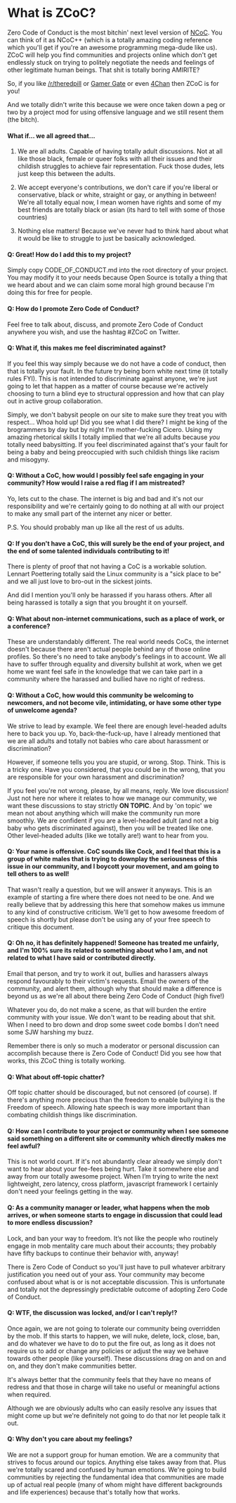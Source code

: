 # What is ZCoC?

Zero Code of Conduct is the most bitchin' next level version of
[NCoC](https://github.com/domgetter/NCoC). You can think of it as NCoC++
(which is a totally amazing coding reference which you'll get if you're an
awesome programming mega-dude like us). ZCoC will help you find communities and projects online
which don't get endlessly stuck on trying to politely negotiate the needs and
feelings of other legitimate human beings. That shit is totally boring AMIRITE?

So, if you like
[/r/theredpill](https://www.reddit.com//r/theredpill) or
[Gamer Gate](https://www.reddit.com/r/KotakuInAction/) or even [4Chan](http://www.4chan.org)
then ZCoC is for you!

And we totally didn't write this because we were once taken down a peg or two by a project mod for using offensive language and we still resent them (the bitch).

#### What if... we all agreed that...

1. We are all adults. Capable of having totally adult discussions. Not at all
like those black, female or queer folks with all their issues and
their childish struggles to achieve fair representation. Fuck those dudes, lets
just keep this between the adults.

2. We accept everyone's contributions, we don't care if you're liberal or
conservative, black or white, straight or gay, or anything in between! We're all totally equal now, I mean
women have rights and some of my best friends are totally black or asian (its
hard to tell with some of those countries)

3. Nothing else matters! Because we've never had to think hard about what it
would be like to struggle to just be basically acknowledged.

#### Q: Great! How do I add this to my project?

Simply copy CODE_OF_CONDUCT.md into the root directory of your project.  You
may modify it to your needs because Open Source is totally a thing that we
heard about and we can claim some moral high ground because I'm doing this for
free for people.

#### Q: How do I promote Zero Code of Conduct?

Feel free to talk about, discuss, and promote Zero Code of Conduct anywhere
you wish, and use the hashtag #ZCoC on Twitter.

#### Q: What if, this makes me feel discriminated against?

If you feel this way simply because we do not have a code of conduct, then
that is totally your fault. In the future try being born white next time (it
totally rules FYI). This is not intended to discriminate against anyone, we're
just going to let that happen as a matter of course because we're actively
choosing to turn a blind eye to structural oppression and how that can play out
in active group collaboration.

Simply, we don't babysit people on our site to make sure they treat you
with respect... Whoa hold up! Did you see what I did there? I might be king of the brogrammers by day but by night I'm mother-fucking Cicero. Using my amazing rhetorical skills I totally implied
that we're all adults because *you* totally need babysitting. If you feel discriminated against that's your fault for being a baby and being preoccupied
with such childish things like racism and misogyny.

#### Q: Without a CoC, how would I possibly feel safe engaging in your community?  How would I raise a red flag if I am mistreated?

Yo, lets cut to the chase. The internet is big and bad and it's not our
responsibility and we're certainly going to do nothing at all with our project
to make any small part of the internet any nicer or better.

P.S. You should probably man up like all the rest of us adults.

#### Q: If you don't have a CoC, this will surely be the end of your project, and the end of some talented individuals contributing to it!

There is plenty of proof that not having a CoC is a workable solution. Lennart Poettering totally said the Linux community is a "sick place to be" and we all just love to bro-out in the sickest joints.

And did I mention you'll only be harassed if you harass others. After all being harassed is totally a sign that you brought it on yourself.

#### Q: What about non-internet communications, such as a place of work, or a conference?

These are understandably different. The real world needs CoCs, the
internet doesn't because there aren't actual people behind any of those online
profiles. So there's no need to take anybody's feelings in to account. We all have to suffer through equality and diversity bullshit at work, when we get home we want feel safe in the knowledge that we can take part in a community where the harassed and bullied have no right of redress.

#### Q: Without a CoC, how would this community be welcoming to newcomers, and not become vile, intimidating, or have some other type of unwelcome agenda?

We strive to lead by example.  We feel there are enough level-headed adults here to back you up.  Yo, back-the-fuck-up, have I already mentioned that we are all adults and totally not babies who care about harassment or discrimination?

However, if someone tells you you are stupid, or wrong.  Stop.  Think.  This is a tricky one.  Have you considered, that you could be in the wrong, that you are responsible for your own harassment and discrimination?

If you feel you're not wrong, please, by all means, reply.  We love discussion! Just not here nor where it relates to how we manage our community, we want these discussions to stay strictly **ON TOPIC**. And by 'on topic' we mean not about anything which will make the community run more smoothly. We are confident if you are a level-headed adult (and not a big baby who gets discriminated against), then you will be treated like one.  Other level-headed adults (like we totally are!) want to hear from you.

#### Q: Your name is offensive.  CoC sounds like Cock, and I feel that this is a group of white males that is trying to downplay the seriousness of this issue in our community, and I boycott your movement, and am going to tell others to as well!

That wasn't really a question, but we will answer it anyways.  This is an example of starting a fire where there does not need to be one. And we really believe that by addressing this here that somehow makes us immune to any kind of constructive criticism. We'll get to how awesome freedom of speech is shortly but
please don't be using any of your free speech to critique this document.

#### Q: Oh no, it has definitely happened!  Someone has treated me unfairly, and I'm 100% sure its related to something about who I am, and not related to what I have said or contributed directly.

Email that person, and try to work it out, bullies and harassers always respond favourably to their victim's requests. Email the owners of the community, and alert them, although why that should make a difference is beyond us as we're
all about there being Zero Code of Conduct (high five!)

Whatever you do, do not make a scene, as that will burden the entire community with your issue. We don't want to be reading about that shit. When I need to bro down and drop some sweet code bombs I don’t need some SJW harshing my buzz.

Remember there is only so much a moderator or personal discussion can accomplish because there is Zero Code of Conduct! Did you see how that works, this ZCoC thing is totally working.

#### Q: What about off-topic chatter?

Off topic chatter should be discouraged, but not censored (of course). If there's anything more precious than the freedom to enable bullying it is the Freedom of speech. Allowing hate speech is way more important than combating childish things like discrimination.

#### Q: How can I contribute to your project or community when I see someone said something on a different site or community which directly makes me feel awful?

This is not world court. If it's not abundantly clear already we simply don't
want to hear about your fee-fees being hurt. Take it somewhere else and away
from our totally awesome project. When I’m trying to write the next lightweight, zero latency, cross platform, javascript framework I certainly don't need your feelings getting in the way. 

#### Q: As a community manager or leader, what happens when the mob arrives, or when someone starts to engage in discussion that could lead to more endless discussion?

Lock, and ban your way to freedom. It’s not like the people who routinely engage in mob mentality care much about their accounts; they probably have fifty backups to continue their behavior with, anyway!

There is Zero Code of Conduct so you'll just have to pull whatever arbitrary justification you need out of your ass. Your community may become confused about what is or is not acceptable discussion. This is unfortunate and totally not the depressingly predictable outcome of adopting Zero Code of Conduct.

#### Q: WTF, the discussion was locked, and/or I can't reply!?

Once again, we are not going to tolerate our community being overridden by the mob.  If this starts to happen, we will nuke, delete, lock, close, ban, and do whatever we have to do to put the fire out, as long as it does not require us to add or change any policies or adjust the way we behave towards other people (like yourself). These discussions drag on and on and on, and they don't make communities better. 

It's always better that the community feels that they have no means of redress and that those in charge will take no useful or meaningful actions when required.

Although we are obviously adults who can easily resolve any issues that might come up but we're definitely not going to do that nor let people talk it out.

#### Q: Why don't you care about my feelings?

We are not a support group for human emotion. We are a community that strives to focus around our topics. Anything else takes away from that. Plus we're totally scared and confused by human emotions. We're going to build communities by rejecting the fundamental idea that communities are made up of actual real people (many of whom might have different backgrounds and life experiences) because that's totally how that works.
